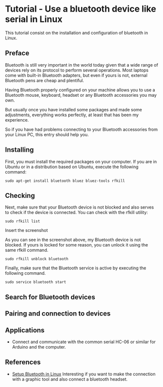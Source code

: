 # Tutorial - Use a bluetooth device like serial in Linux

This tutorial consist on the installation and configuration of bluetooth in Linux.

## Preface

Bluetooth is still very important in the world today given that a wide range of devices rely on its protocol to perform several operations. Most laptops come with built-in Bluetooth adapters, but even if yours is not, external Bluetooth pens are cheap and plentiful.

Having Bluetooth properly configured on your machine allows you to use a Bluetooth mouse, keyboard, headset or any Bluetooth accessories you may own.

But usually once you have installed some packages and made some adjustments, everything works perfectly, at least that has been my experience.

So if you have had problems connecting to your Bluetooth accessories from your Linux PC, this entry should help you.

## Installing

First, you must install the required packages on your computer. If you are in Ubuntu or in a distribution based on Ubuntu, execute the following command:

```
sudo apt-get install bluetooth bluez bluez-tools rfkill
```

## Checking

Next, make sure that your Bluetooth device is not blocked and also serves to check if the device is connected. You can check with the rfkill utility:

```
sudo rfkill list
```

Insert the screenshot

As you can see in the screenshot above, my Bluetooth device is not blocked. If yours is locked for some reason, you can unlock it using the same rfkill command.

```
sudo rfkill unblock bluetooth
```

Finally, make sure that the Bluetooth service is active by executing the following command.

```
sudo service bluetooth start
```

## Search for Bluetooth devices

## Pairing and connection to devices

## Applications

* Connect and communicate with the common serial HC-06 or similar for Arduino and the computer.

## References
* [Setup Bluetooth in Linux](https://maslinux.es/como-configurar-bluetooth-en-gnulinux/)
Interesting if you want to make the connection with a graphic tool and also connect a bluetooth headset.
